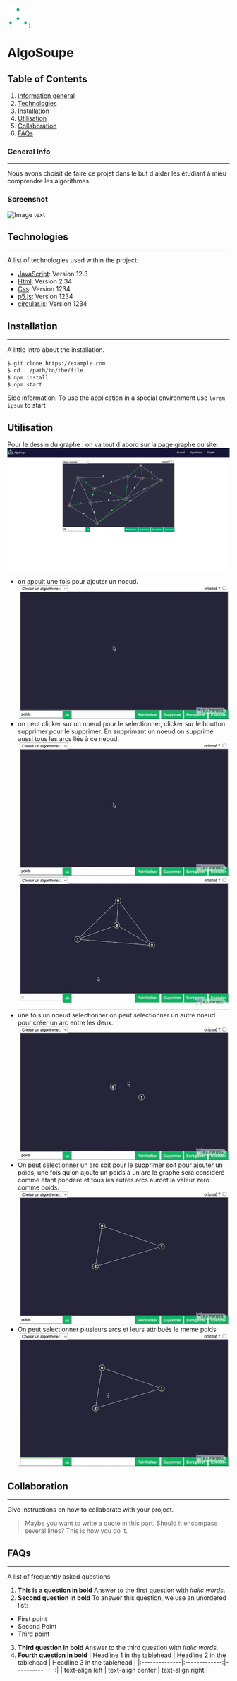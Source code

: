 ![logo](images/logo.png);

# AlgoSoupe

## Table of Contents

1. [information general](#general-info)
2. [Technologies](#technologies)
3. [Installation](#installation)
4. [Utilisation](#Utilisation)
5. [Collaboration](#collaboration)
6. [FAQs](#faqs)

### General Info

---

Nous avons choisit de faire ce projet dans le but d'aider les étudiant à mieu comprendre les algorithmes

### Screenshot

![Image text](https://www.united-internet.de/fileadmin/user_upload/Brands/Downloads/Logo_IONOS_by.jpg)

## Technologies

---

A list of technologies used within the project:

- [JavaScript](https://example.com): Version 12.3
- [Html](https://example.com): Version 2.34
- [Css](https://example.com): Version 1234
- [p5.js](https://example.com): Version 1234
- [circular.js](https://example.com): Version 1234

## Installation

---

A little intro about the installation.

```
$ git clone https://example.com
$ cd ../path/to/the/file
$ npm install
$ npm start
```

Side information: To use the application in a special environment use `lorem ipsum` to start

## Utilisation

Pour le dessin du graphe : on va tout d'abord sur la page graphe du site:
![pageGraphe](images/algoPage.png)

- on appuit une fois pour ajouter un noeud.
  ![ajoutNoeud](images/ajoutNoeud.gif)
- on peut clicker sur un noeud pour le selectionner, clicker sur le boutton supprimer pour le supprimer. En supprimant un noeud on supprime aussi tous les arcs liés à ce neoud.
  ![ajoutNoeud](images/ajoutNoeud.gif)
  ![supNoeud](images/supNoeud.gif)
- une fois un noeud selectionner on peut selectionner un autre noeud pour créer un arc entre les deux.
  ![creerArc](images/ajoutArc.gif)
- On peut selectionner un arc soit pour le supprimer soit pour ajouter un poids, une fois qu'on ajoute un poids à un arc le graphe sera considéré comme étant pondéré et tous les autres arcs auront la valeur zero comme poids.
  ![setPoids](images/supPoids.gif)
- On peut selectionner plusieurs arcs et leurs attribués le meme poids
  ![poids+](images/poids%2B.gif)

## Collaboration

---

Give instructions on how to collaborate with your project.

> Maybe you want to write a quote in this part.
> Should it encompass several lines?
> This is how you do it.

## FAQs

---

A list of frequently asked questions

1. **This is a question in bold**
   Answer to the first question with _italic words_.
2. **Second question in bold**
   To answer this question, we use an unordered list:

- First point
- Second Point
- Third point

3. **Third question in bold**
   Answer to the third question with _italic words_.
4. **Fourth question in bold**
   | Headline 1 in the tablehead | Headline 2 in the tablehead | Headline 3 in the tablehead |
   |:--------------|:-------------:|--------------:|
   | text-align left | text-align center | text-align right |

